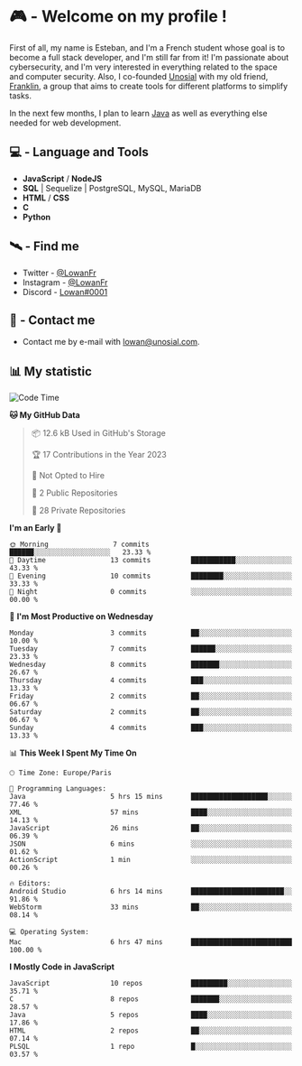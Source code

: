 # 🎮 - Welcome on my profile !
First of all, my name is Esteban, and I'm a French student whose goal is to become a full stack developer, and I'm still far from it!
I'm passionate about cybersecurity, and I'm very interested in everything related to the space and computer security.
Also, I co-founded [Unosial](https://github.com/Unosial) with my old friend, [Franklin](https://github.com/AbaFranklin/), a group that aims to create tools for different platforms to simplify tasks. 

In the next few months, I plan to learn [Java](https://www.java.com/) as well as everything else needed for web development.




## 💻 - Language and Tools
- **JavaScript** / **NodeJS**
- **SQL** | Sequelize | PostgreSQL, MySQL, MariaDB
- **HTML** / **CSS**
- **C**
- **Python**

## 🛰️ - Find me

 - Twitter - [@LowanFr](https://twitter.com/LowanFr/)
 - Instagram - [@LowanFr](https://instagram.com/LowanFr)
 - Discord -  [Lowan#0001](https://unosial.bio/Lowan)
 
## 📡 - Contact me
 - Contact me by e-mail with [lowan@unosial.com](mailto:lowan@unosial.com).

## 📊 My statistic
<!--START_SECTION:waka-->
![Code Time](http://img.shields.io/badge/Code%20Time-560%20hrs%2046%20mins-blue)

**🐱 My GitHub Data** 

> 📦 12.6 kB Used in GitHub's Storage 
 > 
> 🏆 17 Contributions in the Year 2023
 > 
> 🚫 Not Opted to Hire
 > 
> 📜 2 Public Repositories 
 > 
> 🔑 28 Private Repositories 
 > 
**I'm an Early 🐤** 

```text
🌞 Morning                7 commits           ██████░░░░░░░░░░░░░░░░░░░   23.33 % 
🌆 Daytime                13 commits          ███████████░░░░░░░░░░░░░░   43.33 % 
🌃 Evening                10 commits          ████████░░░░░░░░░░░░░░░░░   33.33 % 
🌙 Night                  0 commits           ░░░░░░░░░░░░░░░░░░░░░░░░░   00.00 % 
```
📅 **I'm Most Productive on Wednesday** 

```text
Monday                   3 commits           ██░░░░░░░░░░░░░░░░░░░░░░░   10.00 % 
Tuesday                  7 commits           ██████░░░░░░░░░░░░░░░░░░░   23.33 % 
Wednesday                8 commits           ███████░░░░░░░░░░░░░░░░░░   26.67 % 
Thursday                 4 commits           ███░░░░░░░░░░░░░░░░░░░░░░   13.33 % 
Friday                   2 commits           ██░░░░░░░░░░░░░░░░░░░░░░░   06.67 % 
Saturday                 2 commits           ██░░░░░░░░░░░░░░░░░░░░░░░   06.67 % 
Sunday                   4 commits           ███░░░░░░░░░░░░░░░░░░░░░░   13.33 % 
```


📊 **This Week I Spent My Time On** 

```text
🕑︎ Time Zone: Europe/Paris

💬 Programming Languages: 
Java                     5 hrs 15 mins       ███████████████████░░░░░░   77.46 % 
XML                      57 mins             ████░░░░░░░░░░░░░░░░░░░░░   14.13 % 
JavaScript               26 mins             ██░░░░░░░░░░░░░░░░░░░░░░░   06.39 % 
JSON                     6 mins              ░░░░░░░░░░░░░░░░░░░░░░░░░   01.62 % 
ActionScript             1 min               ░░░░░░░░░░░░░░░░░░░░░░░░░   00.26 % 

🔥 Editors: 
Android Studio           6 hrs 14 mins       ███████████████████████░░   91.86 % 
WebStorm                 33 mins             ██░░░░░░░░░░░░░░░░░░░░░░░   08.14 % 

💻 Operating System: 
Mac                      6 hrs 47 mins       █████████████████████████   100.00 % 
```

**I Mostly Code in JavaScript** 

```text
JavaScript               10 repos            █████████░░░░░░░░░░░░░░░░   35.71 % 
C                        8 repos             ███████░░░░░░░░░░░░░░░░░░   28.57 % 
Java                     5 repos             ████░░░░░░░░░░░░░░░░░░░░░   17.86 % 
HTML                     2 repos             ██░░░░░░░░░░░░░░░░░░░░░░░   07.14 % 
PLSQL                    1 repo              █░░░░░░░░░░░░░░░░░░░░░░░░   03.57 % 
```




<!--END_SECTION:waka-->
